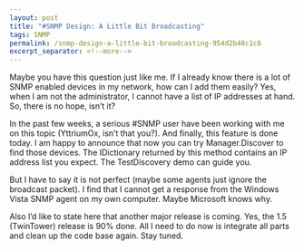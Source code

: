 ```yaml
---
layout: post
title: "#SNMP Design: A Little Bit Broadcasting"
tags: SNMP
permalink: /snmp-design-a-little-bit-broadcasting-954d2b48c1c6
excerpt_separator: <!--more-->
---
```

Maybe you have this question just like me. If I already know there is a lot of SNMP enabled devices in my network, how can I add them easily? Yes, when I am not the administrator, I cannot have a list of IP addresses at hand. So, there is no hope, isn’t it?
<!--more-->

In the past few weeks, a serious #SNMP user have been working with me on this topic (YttriumOx, isn’t that you?). And finally, this feature is done today. I am happy to announce that now you can try Manager.Discover to find those devices. The IDictionary returned by this method contains an IP address list you expect. The TestDiscovery demo can guide you.

But I have to say it is not perfect (maybe some agents just ignore the broadcast packet). I find that I cannot get a response from the Windows Vista SNMP agent on my own computer. Maybe Microsoft knows why.

Also I’d like to state here that another major release is coming. Yes, the 1.5 (TwinTower) release is 90% done. All I need to do now is integrate all parts and clean up the code base again. Stay tuned.

